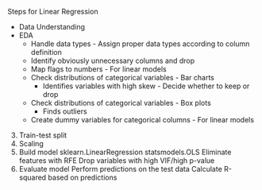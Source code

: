 Steps for Linear Regression
* Data Understanding
* EDA
    * Handle data types - Assign proper data types according to column definition
    * Identify obviously unnecessary columns and drop
    * Map flags to numbers - For linear models
    * Check distributions of categorical variables - Bar charts
        * Identifies variables with high skew - Decide whether to keep or drop
    * Check distributions of categorical variables - Box plots
        * Finds outliers
    * Create dummy variables for categorical columns - For linear models
3. Train-test split
4. Scaling
5. Build model
    sklearn.LinearRegression
    statsmodels.OLS
    Eliminate features with RFE
    Drop variables with high VIF/high p-value
6. Evaluate model
    Perform predictions on the test data
    Calculate R-squared based on predictions